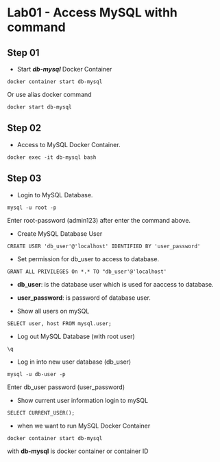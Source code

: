 # Lab01 - Access MySQL withh command

## Step 01

* Start ***db-mysql*** Docker Container

``` shell
docker container start db-mysql 
```

Or use alias docker command

``` shell
docker start db-mysql 
```

## Step 02

* Access to MySQL Docker Container.

``` shell
docker exec -it db-mysql bash
```


## Step 03

* Login to MySQL Database.

``` shell
mysql -u root -p 
```

Enter root-password (admin123) after enter the command above.

* Create MySQL Database User

``` shell
CREATE USER 'db_user'@'localhost' IDENTIFIED BY 'user_password'
```

* Set permission for db_user to access to database.

``` shell
GRANT ALL PRIVILEGES On *.* TO "db_user'@'localhost'
```
* __db_user__: is the database user which is used for aaccess to database.
* __user_password__: is password of database user.

* Show all users on mySQL

``` shell
SELECT user, host FROM mysql.user;
```

* Log out MySQL Database (with root user)

``` shell
\q
```

* Log in into new user database (db_user)

``` shell
mysql -u db-user -p
```

Enter db_user password (user_password)

* Show current user information login to mySQL

``` shell
SELECT CURRENT_USER();
```

* when we want to run MySQL Docker Container

``` Shell
docker container start db-mysql
```

with __db-mysql__ is docker container or container ID

